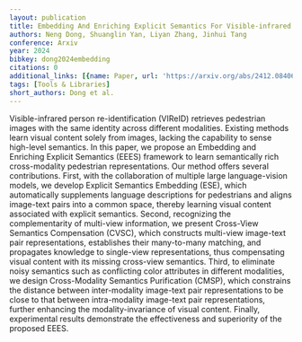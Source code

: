 ```yaml
---
layout: publication
title: Embedding And Enriching Explicit Semantics For Visible-infrared Person Re-identification
authors: Neng Dong, Shuanglin Yan, Liyan Zhang, Jinhui Tang
conference: Arxiv
year: 2024
bibkey: dong2024embedding
citations: 0
additional_links: [{name: Paper, url: 'https://arxiv.org/abs/2412.08406'}]
tags: [Tools & Libraries]
short_authors: Dong et al.
---
```

Visible-infrared person re-identification (VIReID) retrieves pedestrian
images with the same identity across different modalities. Existing methods
learn visual content solely from images, lacking the capability to sense
high-level semantics. In this paper, we propose an Embedding and Enriching
Explicit Semantics (EEES) framework to learn semantically rich cross-modality
pedestrian representations. Our method offers several contributions. First,
with the collaboration of multiple large language-vision models, we develop
Explicit Semantics Embedding (ESE), which automatically supplements language
descriptions for pedestrians and aligns image-text pairs into a common space,
thereby learning visual content associated with explicit semantics. Second,
recognizing the complementarity of multi-view information, we present
Cross-View Semantics Compensation (CVSC), which constructs multi-view
image-text pair representations, establishes their many-to-many matching, and
propagates knowledge to single-view representations, thus compensating visual
content with its missing cross-view semantics. Third, to eliminate noisy
semantics such as conflicting color attributes in different modalities, we
design Cross-Modality Semantics Purification (CMSP), which constrains the
distance between inter-modality image-text pair representations to be close to
that between intra-modality image-text pair representations, further enhancing
the modality-invariance of visual content. Finally, experimental results
demonstrate the effectiveness and superiority of the proposed EEES.